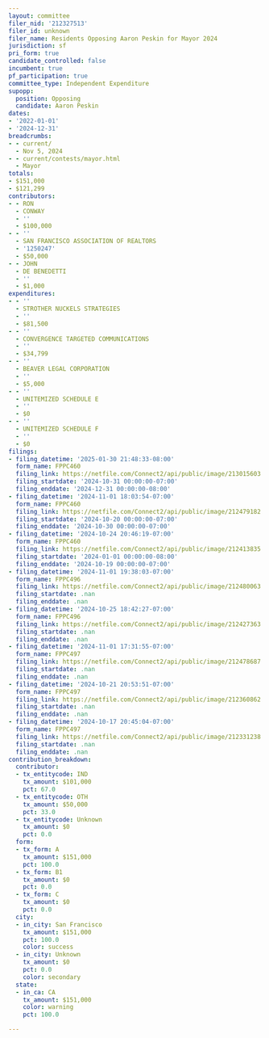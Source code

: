 ```yaml
---
layout: committee
filer_nid: '212327513'
filer_id: unknown
filer_name: Residents Opposing Aaron Peskin for Mayor 2024
jurisdiction: sf
pri_form: true
candidate_controlled: false
incumbent: true
pf_participation: true
committee_type: Independent Expenditure
supopp:
  position: Opposing
  candidate: Aaron Peskin
dates:
- '2022-01-01'
- '2024-12-31'
breadcrumbs:
- - current/
  - Nov 5, 2024
- - current/contests/mayor.html
  - Mayor
totals:
- $151,000
- $121,299
contributors:
- - RON
  - CONWAY
  - ''
  - $100,000
- - ''
  - SAN FRANCISCO ASSOCIATION OF REALTORS
  - '1250247'
  - $50,000
- - JOHN
  - DE BENEDETTI
  - ''
  - $1,000
expenditures:
- - ''
  - STROTHER NUCKELS STRATEGIES
  - ''
  - $81,500
- - ''
  - CONVERGENCE TARGETED COMMUNICATIONS
  - ''
  - $34,799
- - ''
  - BEAVER LEGAL CORPORATION
  - ''
  - $5,000
- - ''
  - UNITEMIZED SCHEDULE E
  - ''
  - $0
- - ''
  - UNITEMIZED SCHEDULE F
  - ''
  - $0
filings:
- filing_datetime: '2025-01-30 21:48:33-08:00'
  form_name: FPPC460
  filing_link: https://netfile.com/Connect2/api/public/image/213015603
  filing_startdate: '2024-10-31 00:00:00-07:00'
  filing_enddate: '2024-12-31 00:00:00-08:00'
- filing_datetime: '2024-11-01 18:03:54-07:00'
  form_name: FPPC460
  filing_link: https://netfile.com/Connect2/api/public/image/212479182
  filing_startdate: '2024-10-20 00:00:00-07:00'
  filing_enddate: '2024-10-30 00:00:00-07:00'
- filing_datetime: '2024-10-24 20:46:19-07:00'
  form_name: FPPC460
  filing_link: https://netfile.com/Connect2/api/public/image/212413835
  filing_startdate: '2024-01-01 00:00:00-08:00'
  filing_enddate: '2024-10-19 00:00:00-07:00'
- filing_datetime: '2024-11-01 19:38:03-07:00'
  form_name: FPPC496
  filing_link: https://netfile.com/Connect2/api/public/image/212480063
  filing_startdate: .nan
  filing_enddate: .nan
- filing_datetime: '2024-10-25 18:42:27-07:00'
  form_name: FPPC496
  filing_link: https://netfile.com/Connect2/api/public/image/212427363
  filing_startdate: .nan
  filing_enddate: .nan
- filing_datetime: '2024-11-01 17:31:55-07:00'
  form_name: FPPC497
  filing_link: https://netfile.com/Connect2/api/public/image/212478687
  filing_startdate: .nan
  filing_enddate: .nan
- filing_datetime: '2024-10-21 20:53:51-07:00'
  form_name: FPPC497
  filing_link: https://netfile.com/Connect2/api/public/image/212360862
  filing_startdate: .nan
  filing_enddate: .nan
- filing_datetime: '2024-10-17 20:45:04-07:00'
  form_name: FPPC497
  filing_link: https://netfile.com/Connect2/api/public/image/212331238
  filing_startdate: .nan
  filing_enddate: .nan
contribution_breakdown:
  contributor:
  - tx_entitycode: IND
    tx_amount: $101,000
    pct: 67.0
  - tx_entitycode: OTH
    tx_amount: $50,000
    pct: 33.0
  - tx_entitycode: Unknown
    tx_amount: $0
    pct: 0.0
  form:
  - tx_form: A
    tx_amount: $151,000
    pct: 100.0
  - tx_form: B1
    tx_amount: $0
    pct: 0.0
  - tx_form: C
    tx_amount: $0
    pct: 0.0
  city:
  - in_city: San Francisco
    tx_amount: $151,000
    pct: 100.0
    color: success
  - in_city: Unknown
    tx_amount: $0
    pct: 0.0
    color: secondary
  state:
  - in_ca: CA
    tx_amount: $151,000
    color: warning
    pct: 100.0

---
```

